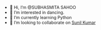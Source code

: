 - 👋 Hi, I’m @SUBHASMITA SAHOO
- 👀 I’m interested in dancing.
- 🌱 I’m currently learning Python
- 💞️ I’m looking to collaborate on [Sunil Kumar](https://github.com/KumarSunil17)

<!---
SUBHASMITA-SAHOO/SUBHASMITA-SAHOO is a ✨ special ✨ repository because its `README.md` (this file) appears on your GitHub profile.
You can click the Preview link to take a look at your changes.
--->
